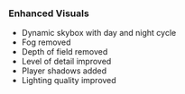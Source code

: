 ### Enhanced Visuals

* Dynamic skybox with day and night cycle
* Fog removed
* Depth of field removed
* Level of detail improved
* Player shadows added
* Lighting quality improved
